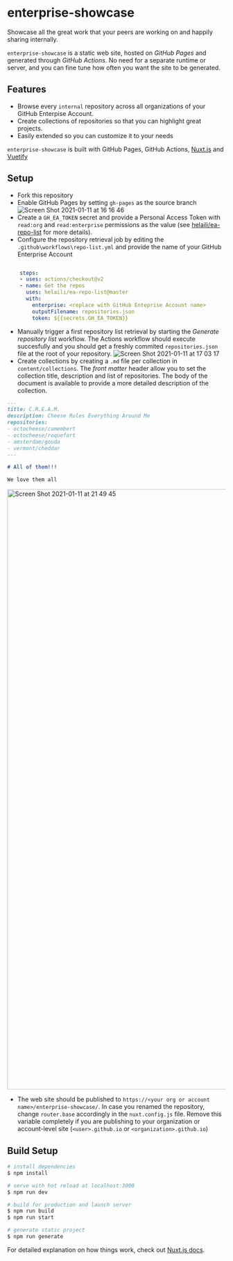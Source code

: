 # enterprise-showcase 

Showcase all the great work that your peers are working on and happily sharing internally. 

`enterprise-showcase` is a static web site, hosted on *GitHub Pages* and generated through *GitHub Actions*. No need for a separate runtime or server, and you can fine tune how often you want the site to be generated. 

## Features
- Browse every `internal` repository across all organizations of your GitHub Enterpise Account. 
- Create collections of repositories so that you can highlight great projects. 
- Easily extended so you can customize it to your needs

`enterprise-showcase` is built with GitHub Pages, GitHub Actions, [Nuxt.js](https://nuxtjs.org/) and [Vuetify](https://vuetifyjs.com/)


## Setup
- Fork this repository
- Enable GitHub Pages by setting `gh-pages` as the source branch 
![Screen Shot 2021-01-11 at 16 16 46](https://user-images.githubusercontent.com/2787414/104200209-ad6da080-5428-11eb-8103-da14ee7d654d.png)
- Create a `GH_EA_TOKEN` secret and provide a Personal Access Token with `read:org` and `read:enterprise` permissions as the value (see [helaili/ea-repo-list](https://github.com/helaili/ea-repo-list) for more details). 
- Configure the repository retrieval job by editing the `.github\workflows\repo-list.yml` and provide the name of your GitHub Enterprise Account

```yaml

    steps:
    - uses: actions/checkout@v2
    - name: Get the repos
      uses: helaili/ea-repo-list@master
      with:
        enterprise: <replace with GitHub Enteprise Account name>
        outputFilename: repositories.json
        token: ${{secrets.GH_EA_TOKEN}}
```
- Manually trigger a first repository list retrieval by starting the *Generate repository list* workflow. The Actions workflow should execute succesfully and you should get a freshly commited `repositories.json` file at the root of your repository. 
![Screen Shot 2021-01-11 at 17 03 17](https://user-images.githubusercontent.com/2787414/104205785-16581700-542f-11eb-9b9f-1886699cbb80.png)
- Create collections by creating a `.md` file per collection in `content/collections`. The *front matter* header allow you to set the collection title, description and list of repositories. The body of the document is available to provide a more detailed description of the collection.

```markdown
---
title: C.R.E.A.M.
description: Cheese Rules Everything Around Me
repositories:
- octocheese/camembert
- octocheese/roquefort
- amsterdam/gouda
- vermont/cheddar
---

# All of them!!! 

We love them all 
```
<img width="1383" alt="Screen Shot 2021-01-11 at 21 49 45" src="https://user-images.githubusercontent.com/2787414/104236613-2126a200-5457-11eb-9bef-f45e890886c5.png">

- The web site should be published to `https://<your org or account name>/enterprise-showcase/`. In case you renamed the repository, change `router.base` accordingly in the `nuxt.config.js` file. Remove this variable completely if you are publishing to your organization or account-level site (`<user>.github.io` or `<organization>.github.io`)

## Build Setup

```bash
# install dependencies
$ npm install

# serve with hot reload at localhost:3000
$ npm run dev

# build for production and launch server
$ npm run build
$ npm run start

# generate static project
$ npm run generate
```

For detailed explanation on how things work, check out [Nuxt.js docs](https://nuxtjs.org).
